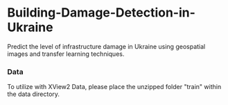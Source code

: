# Building-Damage-Detection-in-Ukraine
Predict the level of infrastructure damage in Ukraine using geospatial images and transfer learning techniques.


### Data 

To utilize with XView2 Data, please place the unzipped folder "train" within the data directory. 